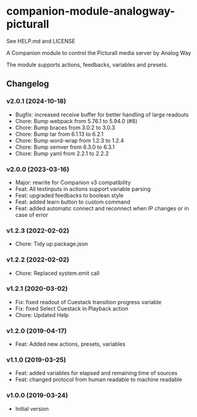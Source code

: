 # companion-module-analogway-picturall
See HELP.md and LICENSE

A Companion module to control the Picturall media server by Analog Way

The module supports actions, feedbacks, variables and presets.

## Changelog

### v2.0.1 (2024-10-18)
  - Bugfix: increased receive buffer for better handling of large readouts
  - Chore: Bump webpack from 5.76.1 to 5.94.0 (#8)
  - Chore: Bump braces from 3.0.2 to 3.0.3
  - Chore: Bump tar from 6.1.13 to 6.2.1
  - Chore: Bump word-wrap from 1.2.3 to 1.2.4
  - Chore: Bump semver from 6.3.0 to 6.3.1
  - Chore: Bump yaml from 2.2.1 to 2.2.2

### v2.0.0 (2023-03-16)
  - Major: rewrite for Companion v3 compatibility
  - Feat: All textinputs in actions support variable parsing
  - Feat: upgraded feedbacks to boolean style
  - Feat: added learn button to custom command
  - Feat: added automatic connect and reconnect when IP changes or in case of error

### v1.2.3 (2022-02-02)
  - Chore: Tidy up package.json

### v1.2.2 (2022-02-02)
  - Chore: Replaced system.emit call

### v1.2.1 (2020-03-02)
  - Fix: fixed readout of Cuestack transition progress variable
  - Fix: fixed Select Cuestack in Playback action
  - Chore: Updated Help

### v1.2.0 (2019-04-17)
  - Feat: Added new actions, presets, variables

### v1.1.0 (2019-03-25)
  - Feat: added variables for elapsed and remaining time of sources
  - Feat: changed protocol from human readable to machine readable

### v1.0.0 (2019-03-24)
  - Initial version


